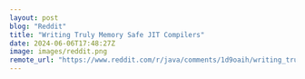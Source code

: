 ```yaml
---
layout: post
blog: "Reddit"
title: "Writing Truly Memory Safe JIT Compilers"
date: 2024-06-06T17:48:27Z
image: images/reddit.png
remote_url: "https://www.reddit.com/r/java/comments/1d9oaih/writing_truly_memory_safe_jit_compilers/"
---
```

